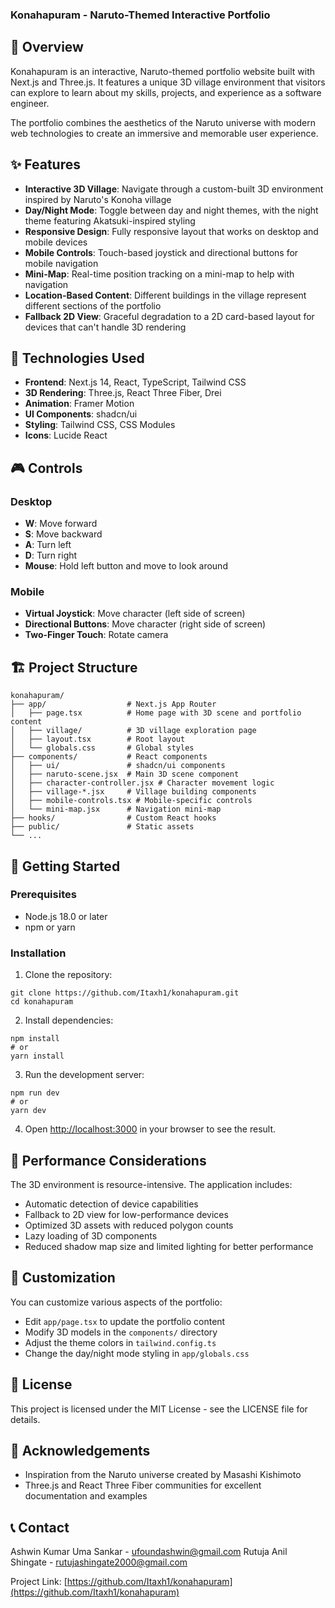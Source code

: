 ### Konahapuram - Naruto-Themed Interactive Portfolio


## 🍃 Overview

Konahapuram is an interactive, Naruto-themed portfolio website built with Next.js and Three.js. It features a unique 3D village environment that visitors can explore to learn about my skills, projects, and experience as a software engineer.

The portfolio combines the aesthetics of the Naruto universe with modern web technologies to create an immersive and memorable user experience.

## ✨ Features

- **Interactive 3D Village**: Navigate through a custom-built 3D environment inspired by Naruto's Konoha village
- **Day/Night Mode**: Toggle between day and night themes, with the night theme featuring Akatsuki-inspired styling
- **Responsive Design**: Fully responsive layout that works on desktop and mobile devices
- **Mobile Controls**: Touch-based joystick and directional buttons for mobile navigation
- **Mini-Map**: Real-time position tracking on a mini-map to help with navigation
- **Location-Based Content**: Different buildings in the village represent different sections of the portfolio
- **Fallback 2D View**: Graceful degradation to a 2D card-based layout for devices that can't handle 3D rendering


## 🚀 Technologies Used

- **Frontend**: Next.js 14, React, TypeScript, Tailwind CSS
- **3D Rendering**: Three.js, React Three Fiber, Drei
- **Animation**: Framer Motion
- **UI Components**: shadcn/ui
- **Styling**: Tailwind CSS, CSS Modules
- **Icons**: Lucide React


## 🎮 Controls

### Desktop

- **W**: Move forward
- **S**: Move backward
- **A**: Turn left
- **D**: Turn right
- **Mouse**: Hold left button and move to look around


### Mobile

- **Virtual Joystick**: Move character (left side of screen)
- **Directional Buttons**: Move character (right side of screen)
- **Two-Finger Touch**: Rotate camera


## 🏗️ Project Structure

```plaintext
konahapuram/
├── app/                  # Next.js App Router
│   ├── page.tsx          # Home page with 3D scene and portfolio content
│   ├── village/          # 3D village exploration page
│   ├── layout.tsx        # Root layout
│   └── globals.css       # Global styles
├── components/           # React components
│   ├── ui/               # shadcn/ui components
│   ├── naruto-scene.jsx  # Main 3D scene component
│   ├── character-controller.jsx # Character movement logic
│   ├── village-*.jsx     # Village building components
│   ├── mobile-controls.tsx # Mobile-specific controls
│   └── mini-map.jsx      # Navigation mini-map
├── hooks/                # Custom React hooks
├── public/               # Static assets
└── ...
```

## 🚀 Getting Started

### Prerequisites

- Node.js 18.0 or later
- npm or yarn


### Installation

1. Clone the repository:

```shellscript
git clone https://github.com/Itaxh1/konahapuram.git
cd konahapuram
```


2. Install dependencies:

```shellscript
npm install
# or
yarn install
```


3. Run the development server:

```shellscript
npm run dev
# or
yarn dev
```


4. Open [http://localhost:3000](http://localhost:3000) in your browser to see the result.


## 📱 Performance Considerations

The 3D environment is resource-intensive. The application includes:

- Automatic detection of device capabilities
- Fallback to 2D view for low-performance devices
- Optimized 3D assets with reduced polygon counts
- Lazy loading of 3D components
- Reduced shadow map size and limited lighting for better performance


## 🎨 Customization

You can customize various aspects of the portfolio:

- Edit `app/page.tsx` to update the portfolio content
- Modify 3D models in the `components/` directory
- Adjust the theme colors in `tailwind.config.ts`
- Change the day/night mode styling in `app/globals.css`


## 📝 License

This project is licensed under the MIT License - see the LICENSE file for details.

## 🙏 Acknowledgements

- Inspiration from the Naruto universe created by Masashi Kishimoto
- Three.js and React Three Fiber communities for excellent documentation and examples



## 📞 Contact

Ashwin Kumar Uma Sankar - [ufoundashwin@gmail.com](mailto:ufoundashwin@gmail.com)
Rutuja Anil Shingate - [rutujashingate2000@gmail.com](mailto:rutujashingate2000@gmail.com)

Project Link: [https://github.com/Itaxh1/konahapuram](https://github.com/Itaxh1/konahapuram)

